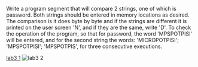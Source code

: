 Write a program segment that will compare 2 strings, one of which is password. Both strings should be entered in memory locations as desired. The comparison is it does byte by byte and if the strings are different it is printed on the user screen 'N', and if they are the same, write 'D'. To check the operation of the program, so that for password, the word 'MPSPOTPISI' will be entered, and for the second string the words: 'MICROPOTPISI'; 'MPSPOTPISI'; 'MPSPOTPIS', for three consecutive executions.


[lab3 1](https://github.com/mariopleshkov/8086-lab-2/assets/164328178/5973d4ac-6076-4003-9b17-d6c02c106cc5)
![lab3 2](https://github.com/mariopleshkov/8086-lab-2/assets/164328178/5b97ecd9-ea59-40e7-9714-a86e0e9aa8d8)

